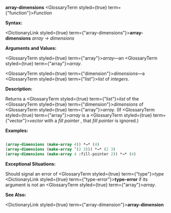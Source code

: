 **array-dimensions** <GlossaryTerm styled={true} term={"function"}><i>Function</i></GlossaryTerm> 



**Syntax:** 



<DictionaryLink styled={true} term={"array-dimensions"}><b>array-dimensions</b></DictionaryLink> *array → dimensions* 



**Arguments and Values:** 



<GlossaryTerm styled={true} term={"array"}><i>array</i></GlossaryTerm>—an <GlossaryTerm styled={true} term={"array"}><i>array</i></GlossaryTerm>. 



<GlossaryTerm styled={true} term={"dimension"}><i>dimensions</i></GlossaryTerm>—a <GlossaryTerm styled={true} term={"list"}><i>list</i></GlossaryTerm> of *integers*. 



**Description:** 



Returns a <GlossaryTerm styled={true} term={"list"}><i>list</i></GlossaryTerm> of the <GlossaryTerm styled={true} term={"dimension"}><i>dimensions</i></GlossaryTerm> of <GlossaryTerm styled={true} term={"array"}><i>array</i></GlossaryTerm>. (If <GlossaryTerm styled={true} term={"array"}><i>array</i></GlossaryTerm> is a <GlossaryTerm styled={true} term={"vector"}><i>vector</i></GlossaryTerm> with a *fill pointer* , that *fill pointer* is ignored.) 



**Examples:**
```lisp

(array-dimensions (make-array 4)) *→* (4) 
(array-dimensions (make-array ’(2 3))) *→* (2 3) 
(array-dimensions (make-array 4 :fill-pointer 2)) *→* (4) 

```
**Exceptional Situations:** 



Should signal an error of <GlossaryTerm styled={true} term={"type"}><i>type</i></GlossaryTerm> <DictionaryLink styled={true} term={"type-error"}><b>type-error</b></DictionaryLink> if its argument is not an <GlossaryTerm styled={true} term={"array"}><i>array</i></GlossaryTerm>. 



**See Also:** 



<DictionaryLink styled={true} term={"array-dimension"}><b>array-dimension</b></DictionaryLink> 




